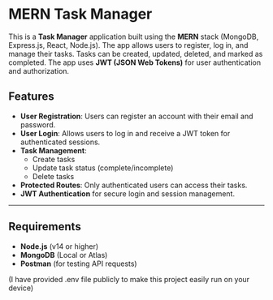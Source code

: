 # MERN Task Manager

This is a **Task Manager** application built using the **MERN** stack (MongoDB, Express.js, React, Node.js). The app allows users to register, log in, and manage their tasks. Tasks can be created, updated, deleted, and marked as completed. The app uses **JWT (JSON Web Tokens)** for user authentication and authorization.

## Features

- **User Registration**: Users can register an account with their email and password.
- **User Login**: Allows users to log in and receive a JWT token for authenticated sessions.
- **Task Management**:
  - Create tasks
  - Update task status (complete/incomplete)
  - Delete tasks
- **Protected Routes**: Only authenticated users can access their tasks.
- **JWT Authentication** for secure login and session management.

---

## Requirements

- **Node.js** (v14 or higher)
- **MongoDB** (Local or Atlas)
- **Postman** (for testing API requests)



(I have provided .env file publicly to make this project easily run on your device)
